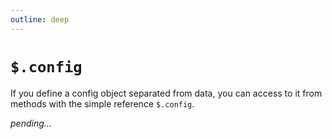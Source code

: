 ```yaml
---
outline: deep
---
```


# `$.config`

If you define a config object separated from data, you can access to it from methods with the 
simple reference `$.config`.

*pending...*